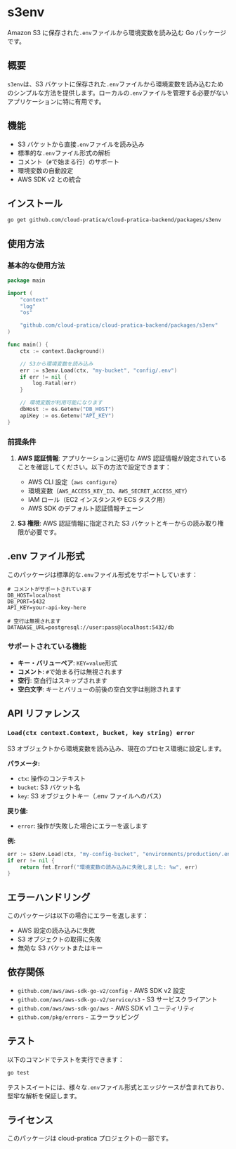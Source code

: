 # s3env

Amazon S3 に保存された`.env`ファイルから環境変数を読み込む Go パッケージです。

## 概要

`s3env`は、S3 バケットに保存された`.env`ファイルから環境変数を読み込むためのシンプルな方法を提供します。ローカルの`.env`ファイルを管理する必要がないアプリケーションに特に有用です。

## 機能

- S3 バケットから直接`.env`ファイルを読み込み
- 標準的な`.env`ファイル形式の解析
- コメント（`#`で始まる行）のサポート
- 環境変数の自動設定
- AWS SDK v2 との統合

## インストール

```bash
go get github.com/cloud-pratica/cloud-pratica-backend/packages/s3env
```

## 使用方法

### 基本的な使用方法

```go
package main

import (
    "context"
    "log"
    "os"

    "github.com/cloud-pratica/cloud-pratica-backend/packages/s3env"
)

func main() {
    ctx := context.Background()

    // S3から環境変数を読み込み
    err := s3env.Load(ctx, "my-bucket", "config/.env")
    if err != nil {
        log.Fatal(err)
    }

    // 環境変数が利用可能になります
    dbHost := os.Getenv("DB_HOST")
    apiKey := os.Getenv("API_KEY")
}
```

### 前提条件

1. **AWS 認証情報**: アプリケーションに適切な AWS 認証情報が設定されていることを確認してください。以下の方法で設定できます：

   - AWS CLI 設定（`aws configure`）
   - 環境変数（`AWS_ACCESS_KEY_ID`、`AWS_SECRET_ACCESS_KEY`）
   - IAM ロール（EC2 インスタンスや ECS タスク用）
   - AWS SDK のデフォルト認証情報チェーン

2. **S3 権限**: AWS 認証情報に指定された S3 バケットとキーからの読み取り権限が必要です。

## .env ファイル形式

このパッケージは標準的な`.env`ファイル形式をサポートしています：

```env
# コメントがサポートされています
DB_HOST=localhost
DB_PORT=5432
API_KEY=your-api-key-here

# 空行は無視されます
DATABASE_URL=postgresql://user:pass@localhost:5432/db
```

### サポートされている機能

- **キー・バリューペア**: `KEY=value`形式
- **コメント**: `#`で始まる行は無視されます
- **空行**: 空白行はスキップされます
- **空白文字**: キーとバリューの前後の空白文字は削除されます

## API リファレンス

### `Load(ctx context.Context, bucket, key string) error`

S3 オブジェクトから環境変数を読み込み、現在のプロセス環境に設定します。

**パラメータ:**

- `ctx`: 操作のコンテキスト
- `bucket`: S3 バケット名
- `key`: S3 オブジェクトキー（.env ファイルへのパス）

**戻り値:**

- `error`: 操作が失敗した場合にエラーを返します

**例:**

```go
err := s3env.Load(ctx, "my-config-bucket", "environments/production/.env")
if err != nil {
    return fmt.Errorf("環境変数の読み込みに失敗しました: %w", err)
}
```

## エラーハンドリング

このパッケージは以下の場合にエラーを返します：

- AWS 設定の読み込みに失敗
- S3 オブジェクトの取得に失敗
- 無効な S3 バケットまたはキー

## 依存関係

- `github.com/aws/aws-sdk-go-v2/config` - AWS SDK v2 設定
- `github.com/aws/aws-sdk-go-v2/service/s3` - S3 サービスクライアント
- `github.com/aws/aws-sdk-go/aws` - AWS SDK v1 ユーティリティ
- `github.com/pkg/errors` - エラーラッピング

## テスト

以下のコマンドでテストを実行できます：

```bash
go test
```

テストスイートには、様々な`.env`ファイル形式とエッジケースが含まれており、堅牢な解析を保証します。

## ライセンス

このパッケージは cloud-pratica プロジェクトの一部です。
